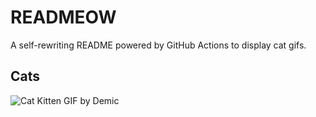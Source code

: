 # READMEOW

A self-rewriting README powered by GitHub Actions to display cat gifs.

## Cats

![Cat Kitten GIF by Demic](https://media2.giphy.com/media/3oriO0OEd9QIDdllqo/200.gif?cid=9acd02da7ckehaq4un61zrg68yvpu8psmwdv4k5hsv0gfqlw&ep=v1_gifs_search&rid=200.gif&ct=g)
